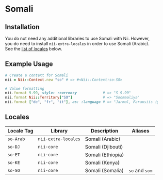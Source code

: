 <!-- This file has been generated. Source: languages/_template.md.erb -->

# Somali

## Installation

You do not need any additional libraries to use Somali with Nii.
However, you do need to install `nii-extra-locales` in order to use Somali (Arabic).
See the [list of locales](#locales) below.

## Example Usage

``` ruby
# Create a context for Somali
nii = Nii::Context.new "so" # => #<Nii::Context:so-SO>

# Value formatting
nii.format 9.99, style: :currency            # => "S 9.99"
nii.format Nii::Territory["SO"]              # => "Soomaaliya"
nii.format ["de", "fr", "it"], as: :language # => "Jarmal, Faransiis iyo Talyaani"
```


## Locales

<table>
  <thead>
    <tr>
      <th>Locale Tag</th>
      <th>Library</th>
      <th>Description</th>
      <th>Aliases</th>
    </tr>
  </thead>
  <tbody>
    <tr>
      <td><code>so-Arab</code></td>
      <td><code>nii-extra-locales</code></td>
      <td>Somali (Arabic)</td>
      <td></td>
    </tr>
    <tr>
      <td><code>so-DJ</code></td>
      <td><code>nii-core</code></td>
      <td>Somali (Djibouti)</td>
      <td></td>
    </tr>
    <tr>
      <td><code>so-ET</code></td>
      <td><code>nii-core</code></td>
      <td>Somali (Ethiopia)</td>
      <td></td>
    </tr>
    <tr>
      <td><code>so-KE</code></td>
      <td><code>nii-core</code></td>
      <td>Somali (Kenya)</td>
      <td></td>
    </tr>
    <tr>
      <td><code>so-SO</code></td>
      <td><code>nii-core</code></td>
      <td>Somali (Somalia)</td>
      <td><code>so</code> and <code>som</code></td>
    </tr>
  </tbody>
</table>

